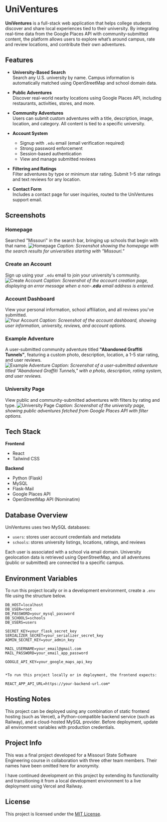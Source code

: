 # UniVentures

**UniVentures** is a full-stack web application that helps college students discover and share local experiences tied to their university. By integrating real-time data from the Google Places API with community-submitted content, the platform allows users to explore what’s around campus, rate and review locations, and contribute their own adventures.


## Features

- **University-Based Search**  
  Search any U.S. university by name. Campus information is automatically matched using OpenStreetMap and school domain data.

- **Public Adventures**  
  Discover real-world nearby locations using Google Places API, including restaurants, activities, stores, and more.

- **Community Adventures**  
  Users can submit custom adventures with a title, description, image, location, and category. All content is tied to a specific university.

- **Account System**  
  - Signup with `.edu` email (email verification required)  
  - Strong password enforcement  
  - Session-based authentication  
  - View and manage submitted reviews

- **Filtering and Ratings**  
  Filter adventures by type or minimum star rating. Submit 1–5 star ratings and text reviews for any location.

- **Contact Form**  
  Includes a contact page for user inquiries, routed to the UniVentures support email.

## Screenshots


### Homepage  
Searched "Missouri" in the search bar, bringing up schools that begin with that name.
![Homepage](./screenshots/homepage.png)
*Caption: Screenshot showing the homepage with the search results for universities starting with "Missouri."*


### Create an Account  
Sign up using your `.edu` email to join your university's community.  
![Create Account](./screenshots/create_account.png)
*Caption: Screenshot of the account creation page, displaying an error message when a non-**.edu** email address is entered.*

### Account Dashboard  
View your personal information, school affiliation, and all reviews you've submitted.  
![Your Account](./screenshots/your_account.png)
*Caption: Screenshot of the account dashboard, showing user information, university, reviews, and account options.*


### Example Adventure  
A user-submitted community adventure titled **"Abandoned Graffiti Tunnels"**, featuring a custom photo, description, location, a 1-5 star rating, and user reviews.  
![Example Adventure](./screenshots/example_adventure.png)
*Caption: Screenshot of a user-submitted adventure titled "Abandoned Graffiti Tunnels," with a photo, description, rating system, and user reviews.*

### University Page  
View public and community-submitted adventures with filters by rating and type.
![University Page](./screenshots/university_page2.png)
*Caption: Screenshot of the university page, showing public adventures fetched from Google Places API with filter options.*

## Tech Stack

**Frontend**
- React
- Tailwind CSS

**Backend**
- Python (Flask)
- MySQL
- Flask-Mail
- Google Places API
- OpenStreetMap API (Nominatim)

## Database Overview

UniVentures uses two MySQL databases:

- `users`: stores user account credentials and metadata  
- `schools`: stores university listings, locations, ratings, and reviews

Each user is associated with a school via email domain. University geolocation data is retrieved using OpenStreetMap, and all adventures (public or submitted) are connected to a specific campus.

## Environment Variables

To run this project locally or in a development environment, create a `.env` file using the structure below.

```env
DB_HOST=localhost
DB_USER=root
DB_PASSWORD=your_mysql_password
DB_SCHOOLS=schools
DB_USERS=users

SECRET_KEY=your_flask_secret_key
SERIALIZER_SECRET=your_serializer_secret_key
ADMIN_SECRET_KEY=your_admin_key

MAIL_USERNAME=your_email@gmail.com
MAIL_PASSWORD=your_email_app_password

GOOGLE_API_KEY=your_google_maps_api_key


*To run this project locally or in deployment, the frontend expects:

REACT_APP_API_URL=https://your-backend-url.com*
```

## Hosting Notes

This project can be deployed using any combination of static frontend hosting (such as Vercel), a Python-compatible backend service (such as Railway), and a cloud-hosted MySQL provider. Before deployment, update all environment variables with production credentials.

## Project Info

This was a final project developed for a Missouri State Software Engineering course in collaboration with three other team members. Their names have been omitted here for anonymity. 

I have continued development on this project by extending its functionality and transitioning it from a local development environment to a live deployment using Vercel and Railway.

## License

This project is licensed under the [MIT License](LICENSE).
